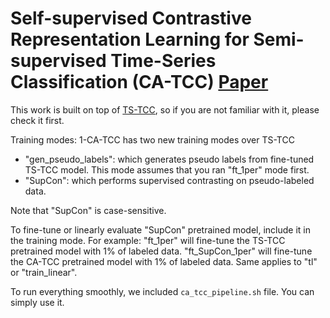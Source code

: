 # Self-supervised Contrastive Representation Learning for Semi-supervised Time-Series Classification (CA-TCC) [Paper](http://arxiv.org/abs/2208.06616)

This work is built on top of [TS-TCC](https://github.com/emadeldeen24/TS-TCC), so if you are not familiar 
with it, please check it first.


Training modes:
1-CA-TCC has two new training modes over TS-TCC
- "gen_pseudo_labels": which generates pseudo labels from fine-tuned TS-TCC model. This mode assumes that you ran "ft_1per" mode first.
- "SupCon": which performs supervised contrasting on pseudo-labeled data.

Note that "SupCon" is case-sensitive.

To fine-tune or linearly evaluate "SupCon" pretrained model, include it in the training mode.
For example: "ft_1per" will fine-tune the TS-TCC pretrained model with 1% of labeled data.
"ft_SupCon_1per" will fine-tune the CA-TCC pretrained model with 1% of labeled data.
Same applies to "tl" or "train_linear".

To run everything smoothly, we included `ca_tcc_pipeline.sh` file. You can simply use it.